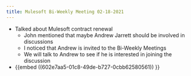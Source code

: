 ```yaml
---
title: Mulesoft Bi-Weekly Meeting 02-18-2021
---
```


- Talked about Mulesoft contract renewal
	- John mentioned that maybe Andrew Jarrett should be involved in discussions
	- I noticed that Andrew is invited to the Bi-Weekly Meetings
	- We will talk to Andrew to see if he is interested in joining the discussion
- {{embed ((602e7aa5-01c8-49de-b727-0cbb62580561)) }}